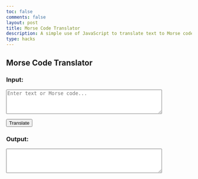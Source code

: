 ```yaml
---
toc: false
comments: false
layout: post
title: Morse Code Translator
description: A simple use of JavaScript to translate text to Morse code and vice versa.
type: hacks
---
```


## Morse Code Translator

### Input:
<textarea id="inputText" rows="4" cols="50" placeholder="Enter text or Morse code..."></textarea><br>
<button onclick="translate()">Translate</button>

### Output:
<textarea id="outputText" rows="4" cols="50" readonly></textarea>

<script>
    const morseCodeDict = {
        'A': '.-', 'B': '-...', 'C': '-.-.', 'D': '-..', 'E': '.', 'F': '..-.', 'G': '--.', 'H': '....', 'I': '..', 'J': '.---',
        'K': '-.-', 'L': '.-..', 'M': '--', 'N': '-.', 'O': '---', 'P': '.--.', 'Q': '--.-', 'R': '.-.', 'S': '...', 'T': '-',
        'U': '..-', 'V': '...-', 'W': '.--', 'X': '-..-', 'Y': '-.--', 'Z': '--..',
        '0': '-----', '1': '.----', '2': '..---', '3': '...--', '4': '....-', '5': '.....', '6': '-....', '7': '--...', '8': '---..', '9': '----.',
        '.': '.-.-.-', ',': '--..--', '?': '..--..', "'": '.----.', '!': '-.-.--', '/': '-..-.', '(': '-.--.', ')': '-.--.-', '&': '.-...', ':': '---...', ';': '-.-.-.', '=': '-...-', '+': '.-.-.', '-': '-....-', '_': '..--.-', '"': '.-..-.', '$': '...-..-', '@': '.--.-.', ' ': '/'
    };

    function translate() {
        const input = document.getElementById("inputText").value.toUpperCase();
        let output = "";

        // Check if input is Morse code or text
        if (input.includes('.') || input.includes('-')) {
            // Translate Morse to Text
            const morseWords = input.split('   ');  // Morse code words are separated by 3 spaces
            for (let word of morseWords) {
                const morseChars = word.split(' ');  // Morse code characters are separated by 1 space
                for (let char of morseChars) {
                    output += Object.keys(morseCodeDict).find(key => morseCodeDict[key] === char);
                }
                output += ' ';
            }
        } else {
            // Translate Text to Morse
            for (let char of input) {
                output += morseCodeDict[char] + ' ';
            }
        }

        document.getElementById("outputText").value = output.trim();
    }
</script>
